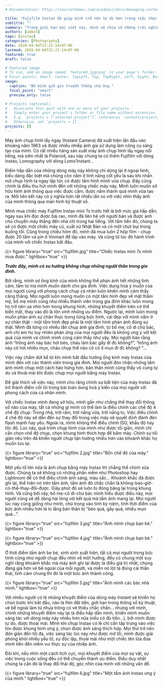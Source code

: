 ```yaml
---
# Documentation: https://sourcethemes.com/academic/docs/managing-content/

title: "Fujifilm Instax đã giúp mình trở nên tự do hơn trong việc thực hành nhiếp ảnh như nào? "
subtitle: ""
summary: "Trong giới hạn bài viết này, mình sẽ chia sẽ những trải nghiệm đầy thú vị của mình với chiếc máy ảnh Fujifilm Instax mini 7s mà mình mới mua được với giá 500 ngàn đồng. "
authors: [admin]
tags: [Instax]
categories: [Photography]
date: 2020-04-04T21:21:14+07:00
lastmod: 2020-04-04T21:21:14+07:00
featured: true
draft: false

# Featured image
# To use, add an image named `featured.jpg/png` to your page's folder.
# Focal points: Smart, Center, TopLeft, Top, TopRight, Left, Right, BottomLeft, Bottom, BottomRight.
image:
  caption: "Bố mình giữ gìn truyền thống cha ông."
  focal_point: "smart"
  preview_only: false

# Projects (optional).
#   Associate this post with one or more of your projects.
#   Simply enter your project's folder or file name without extension.
#   E.g. `projects = ["internal-project"]` references `content/project/deep-learning/index.md`.
#   Otherwise, set `projects = []`.
projects: []
---
```

Máy ảnh chụp hình lấy ngay (Instant Camera) đã xuất hiện lần đầu vào khoảng năm 1963 và được nhiều nhiếp ảnh gia sử dụng làm công cụ sáng tạo của mình. Có rất nhiều hãng sản xuất máy ảnh chụp hình lấy ngay nổi tiếng, mà sớm nhất là Polaroid, sau này chúng ta có thêm Fujifilm với dòng Instax, Lomography với dòng Lomo’Instant… 

Điểm hấp dẫn của những dòng máy này không chỉ dừng lại ở ngoại hình, kiểu dáng đặc biệt mà chúng còn nằm ở tính năng cốt yếu là sau khi nhấn nút chụp hình ta ngay lập tức có được tấm hình mình vừa chụp. Đây cũng chính là điều thu hút mình đến với những chiếc máy này. Mình luôn muốn sở hữu hình ảnh thông qua việc được cầm, được nắm thành quả mình vừa tạo ra. Mối liên kết này có ý nghĩa hơn rất nhiều lần so với việc nhìn thấy ảnh của mình thông qua màn hình kỹ thuật số. 

Mình mua chiếc máy Fujifilm Instax mini 7s trước hết là bởi mức giá hấp dẫn; ngay sau khi đọc được bài rao, mình đã liên hệ với người bán và được anh chủ chuyển máy thẳng đến nhà chỉ trong hai tiếng. Với tầm tiền đó, chúng ta sẽ có được một chiếc máy cũ, xuất xứ Nhật Bản và có một chút bụi trong buồng tối. Cũng trong chiều hôm đó, mình đã mua luôn 2 hộp film - chụp được 20 tấm và pin ở Vinmart để lắp vào máy. Và cũng từ lúc đó hành trình của mình với chiếc Instax bắt đầu. 

{{< figure library="true" src="fujifilm.jpg" title="Chiếc Instax mini 7s mình mua được." lightbox="true" >}}

***Trước đây, mình có xu hướng không chụp những người thân trong gia đình.***

Bởi rằng, mình sợ ống kính của mình không thể phản ánh hết những tình cảm, tâm tư mà mình muốn dành cho gia đình. Việc dung hoà ý muốn của mọi người cùng với phong cách chụp cá nhân luôn khiến mình cảm thấy căng  thẳng. Mọi người luôn mong muốn có một tấm hình đẹp về mặt thẩm mỹ, bố mẹ mình cũng như nhiều thành viên trong gia đình khác luôn mong họ trở nên ưa nhìn hơn trong khung hình, những khuyết điểm trên cơ thể biến mất, thay vào đó là tôn vinh những ưu điểm. Ngược lại, mình luôn mong muốn phản ánh sự chân thực trong từng bức hình, cái đẹp với mình nằm ở sự chân thật - một tấm hình đẹp phải là một tấm hình phản ánh đúng sự thật. Mình đã từng có nhiều lần chụp ảnh gia đình, từ bố mẹ, cô dì chú bác, anh chị em họ tuy nhiên phản ứng của mọi người đều là không ưng ý với kết quả của mình và chính mình cũng cảm thấy như vậy.  Mọi người bảo rằng ảnh “trông ảnh này bác hơi béo, cháu làm bác gầy đi đc không?”, “trông ảnh này cô hơi nhiều mụn, cháu chụp thế nào cô có ít mụn đi đc không? ”…  

Việc này chấm dứt kể từ khi mình bắt đầu hướng ống kính máy Instax của mình đến với các thành viên trong gia đình. Mọi người đón nhận những tấm ảnh mình chụp một cách hào hứng hơn, bản thân mình cũng thấy vô cùng tự do và thoải mái khi được chụp mọi người bằng máy Instax. 

Để giải thích về việc này, mình cho rằng chính sự bất tiện của máy Instax đã trở thành điểm cốt lõi trong bài toán dung hoà ý kiến của mọi người với phong cách của cá nhân mình. 

Với chiếc Instax mình đang sở hữu, mình gần như chẳng thể thay đổi thông số nào của máy, tất cả những gì mình có thể làm là điều chỉnh các chế độ 4 chế độ chụp: Trong nhà, trời râm, trời nắng vừa, trời nắng to. Việc điều chỉnh 4 chế độ này sẽ dẫn đến sự thay đổi trong việc máy sẽ quyết định đánh đèn flash mạnh hay yếu. Ngoài ra, mình không thể điều chỉnh ISO, khẩu độ hay tốc độ. Lúc này, quá trình chụp hình của mình như được tối giản, mình chỉ cần chọn chế độ chụp, chọn khung hình thích hợp để bấm máy. Chính sự tối giản nêu trên đã khiến người chụp  tận hưởng nhiều hơn vào khoảnh khắc họ muốn lưu lại. 

{{< figure library="true" src="fujifilm 2.jpg" title="Bốn chế độ của máy." lightbox="true" >}}

Một yếu tố lớn nữa là ảnh chụp bằng máy Instax thì chẳng thể chỉnh sửa được. Chúng ta sẽ không có những phần mềm như Photoshop hay Lightroom để có thể điều chỉnh ánh sáng, màu sắc…  Khoảnh khắc đã được ghi lại, thể hiện nó trên tấm ảnh, tấm ảnh đó chắc chắn là không-bao-giờ-có-thể-thay-đổi-được. Giây phút đó sẽ luôn bị đóng băng lại trong khung hình. Và cũng bởi vậy, bố mẹ-cô dì-chú bác mình hiểu được điều này, mọi người cũng sẽ dễ dàng hài lòng với kết quả mà tấm ảnh mang lại. Mọi người lúc này cũng giống như mình, chú trọng vào tính kỷ niệm, tính thời điểm của bức ảnh nhiều hơn là lo lắng bản thân bị “béo quá, gầy quá, nhiều mụn quá…”. 

{{< figure library="true" src="fujifilm 3.jpg" title="Ảnh mình chụp bạn bè." lightbox="true" >}}

{{< figure library="true" src="fujifilm 4.jpg" title="Ảnh mình chụp bạn bè." lightbox="true" >}}

Ở thời điểm tấm ảnh be bé, xinh xinh xuất hiện, tất cả mọi người trong bức hình cũng như người chụp đều nhìn về một hướng, đều có chung một suy nghĩ rằng khoảnh khắc mà máy ảnh ghi lại được là điều giá trị nhất, chúng đáng giá hơn vẻ bề ngoài của mỗi người, và miễn nó lột tả đúng cái thần thái, tình cảm chung thì đó là một bức ảnh thành công. 

{{< figure library="true" src="fujifilm 5.jpg" title="Ảnh mình các bác nhà mình." lightbox="true" >}}

Với nhiều người có lẽ những khuyết điểm của dòng máy Instant sẽ khiến họ chùn bước khi bắt đầu, nào là film đắt tiền, giới hạn trong thông số kỹ thuật, vẻ bề ngoài làm từ nhựa trông có vẻ thiếu chắc chắn… nhưng với mình, chính những khuyết điểm này lại là điều hấp dẫn mình, khiến mình muốn sáng tác với dòng máy này nhiều hơn nữa (nếu có đủ tiền…), bởi mình được tự do, được thoải mái. Mình khi chụp Instax có lẽ chỉ cần tập trung vào việc tìm được khung hình ưng ý, chọn được ánh sáng thích hợp. Mọi thứ trở nên đơn giản đến tối đa, việc sáng tác lúc này như được mở lối, mình được giải phóng khỏi nhiều yếu tố, sự độc lập, thoải mái như một chiếc tên lửa đưa mình tiến đến niềm vui thực sự của nhiếp ảnh. 

Đôi khi, nếu nhìn một cách tích cực, mọi khuyết điểm của mọi sự vật, sự việc trong cuộc sống đều có thể chuyển thành ưu điểm. Điều duy nhất chúng ta cần đó là thay đổi thái độ, góc nhìn của mình với những vấn đề.

{{< figure library="true" src="fujifilm 6.jpg" title="Một tấm ảnh Instax ưng ý của mình." lightbox="true" >}}